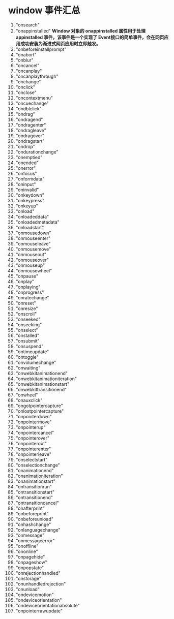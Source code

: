 # window 事件汇总

1. "onsearch"
2. "onappinstalled" **Window 对象的 onappinstalled 属性用于处理 appinstalled  事件，该事件是一个实现了 Event接口的简单事件，会在网页应用成功安装为渐进式网页应用时立即触发。**
3. "onbeforeinstallprompt"
4. "onabort"
5. "onblur"
6. "oncancel"
7. "oncanplay"
8. "oncanplaythrough"
9. "onchange"
10. "onclick"
11. "onclose"
12. "oncontextmenu"
13. "oncuechange"
14. "ondblclick"
15. "ondrag"
16. "ondragend"
17. "ondragenter"
18. "ondragleave"
19. "ondragover"
20. "ondragstart"
21. "ondrop"
22. "ondurationchange"
23. "onemptied"
24. "onended"
25. "onerror"
26. "onfocus"
27. "onformdata"
28. "oninput"
29. "oninvalid"
30. "onkeydown"
31. "onkeypress"
32. "onkeyup"
33. "onload"
34. "onloadeddata"
35. "onloadedmetadata"
36. "onloadstart"
37. "onmousedown"
38. "onmouseenter"
39. "onmouseleave"
40. "onmousemove"
41. "onmouseout"
42. "onmouseover"
43. "onmouseup"
44. "onmousewheel"
45. "onpause"
46. "onplay"
47. "onplaying"
48. "onprogress"
49. "onratechange"
50. "onreset"
51. "onresize"
52. "onscroll"
53. "onseeked"
54. "onseeking"
55. "onselect"
56. "onstalled"
57. "onsubmit"
58. "onsuspend"
59. "ontimeupdate"
60. "ontoggle"
61. "onvolumechange"
62. "onwaiting"
63. "onwebkitanimationend"
64. "onwebkitanimationiteration"
65. "onwebkitanimationstart"
66. "onwebkittransitionend"
67. "onwheel"
68. "onauxclick"
69. "ongotpointercapture"
70. "onlostpointercapture"
71. "onpointerdown"
72. "onpointermove"
73. "onpointerup"
74. "onpointercancel"
75. "onpointerover"
76. "onpointerout"
77. "onpointerenter"
78. "onpointerleave"
79. "onselectstart"
80. "onselectionchange"
81. "onanimationend"
82. "onanimationiteration"
83. "onanimationstart"
84. "ontransitionrun"
85. "ontransitionstart"
86. "ontransitionend"
87. "ontransitioncancel"
88. "onafterprint"
89. "onbeforeprint"
90. "onbeforeunload"
91. "onhashchange"
92. "onlanguagechange"
93. "onmessage"
94. "onmessageerror"
95. "onoffline"
96. "ononline"
97. "onpagehide"
98. "onpageshow"
99. "onpopstate"
100. "onrejectionhandled"
101. "onstorage"
102. "onunhandledrejection"
103. "onunload"
104. "ondevicemotion"
105. "ondeviceorientation"
106. "ondeviceorientationabsolute"
107. "onpointerrawupdate"
